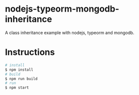 # nodejs-typeorm-mongodb-inheritance

A class inheritance example with nodejs, typeorm and mongodb.

# Instructions

```bash
# install
$ npm install
# build
$ npm run build
# run
$ npm start
```
